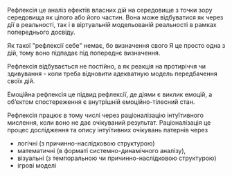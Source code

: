 Рефлексія це аналіз ефектів власних дій на середовище з точки зору середовища як цілого або його частин. Вона може відбуватися як через дії в реальності, так і в віртуальній модельованій реальності в рамках попереднього досвіду.

Як такої "рефлексії себе" немає, бо визначення свого Я це просто одна з дій, тому воно підпадає під попереднє визначення.

Рефлексія відбувається не постійно, а як реакція на протиріччя чи здивування - коли треба відновити адекватную модель передбачення своїх дій.

Емоційна рефлексія це підвид рефлексії, де діями є виклик емоцій, а обʼєктом спостереження є внутрішній емоційно-тілесний стан.

Рефлексія працює в тому числі через раціоналізацію інтуїтивного мислення, коли воно не дає очікуваний результат. Раціоналізація це процес дослідження та опису інтуїтивних очікувань патернів через
- логічні (з причинно-наслідковою структурою)
- математичні (в форматі системно-динамічного аналізу), 
- візуальні (з темпоральною чи причинно-наслідковою структурою)
- ігрові
моделі